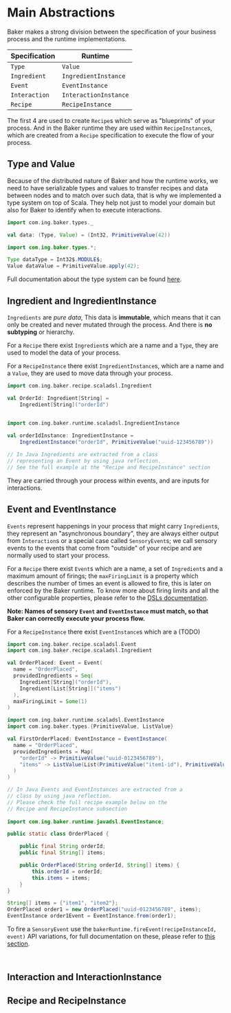 # Main Abstractions

Baker makes a strong division between the specification of your business process and the runtime implementations.

| Specification | Runtime |
|---------------|---------|
| `Type` | `Value` |
| `Ingredient` | `IngredientInstance` |
| `Event` | `EventInstance` |
| `Interaction` | `InteractionInstance` |
| `Recipe` | `RecipeInstance` |

The first 4 are used to create `Recipe`s which serve as "blueprints" of your process. And in the Baker
runtime they are used within `RecipeInstance`s, which are created from a `Recipe` specification to execute the flow of 
your process.

## Type and Value

Because of the distributed nature of Baker and how the runtime works, we need to have serializable types and values to 
transfer recipes and data between nodes and to match over such data, that is why we implemented a type system on top of Scala.
They help not just to model your domain but also for Baker to identify when to execute interactions.

``` scala tab="Scala"
import com.ing.baker.types._

val data: (Type, Value) = (Int32, PrimitiveValue(42))
```

``` java tab="Java"
import com.ing.baker.types.*;

Type dataType = Int32$.MODULE$;
Value dataValue = PrimitiveValue.apply(42);
```

Full documentation about the type system can be found [here]().

## Ingredient and IngredientInstance

`Ingredients` are _pure data_, This data is **immutable**, which means that it can only be created and never 
mutated through the process. And there is **no subtyping** or hierarchy. 

For a `Recipe` there exist `Ingredient`s which are a name and a `Type`, they are used to model the data of your process.

For a `RecipeInstance` there exist `IngredientInstance`s, which are a name and a `Value`, they are used to move data 
through your process.

``` scala tab="Scala"
import com.ing.baker.recipe.scaladsl.Ingredient

val OrderId: Ingredient[String] =
    Ingredient[String]("orderId")
    

import com.ing.baker.runtime.scaladsl.IngredientInstance

val orderIdInstance: IngredientInstance = 
    IngredientInstance("orderId", PrimitiveValue("uuid-123456789"))
```

``` java tab="Java"
// In Java Ingredients are extracted from a class 
// representing an Event by using java reflection.
// See the full example at the "Recipe and RecipeInstance" section
```

They are carried through your process within events, and are inputs for interactions.

## Event and EventInstance

`Events` represent happenings in your process that might carry `Ingredient`s, they represent an "asynchronous boundary",
they are always either output from `Interaction`s or a special case called `SensoryEvent`s; we call sensory events to the 
events that come from "outside" of your recipe and are normally used to start your process.

For a `Recipe` there exist `Event`s which are a name, a set of `Ingredient`s and a maximum amount of firings; the 
`maxFiringLimit` is a property which describes the number of times an event is allowed to fire, this is later on
enforced by the Baker runtime. To know more about firing limits and all the other configurable properties, please 
refer to the [DSLs documentation]().

__Note: Names of sensory `Event` and `EventInstance` must match, so that Baker can correctly execute your process flow.__

For a `RecipeInstance` there exist `EventInstance`s which are a (TODO)

``` scala tab="Scala"
import com.ing.baker.recipe.scaladsl.Event
import com.ing.baker.recipe.scaladsl.Ingredient

val OrderPlaced: Event = Event(
  name = "OrderPlaced",
  providedIngredients = Seq(
    Ingredient[String]("orderId"),
    Ingredient[List[String]]("items")
  ),
  maxFiringLimit = Some(1)
)

import com.ing.baker.runtime.scaladsl.EventInstance
import com.ing.baker.types.{PrimitiveValue, ListValue}

val FirstOrderPlaced: EventInstance = EventInstance(
  name = "OrderPlaced",
  providedIngredients = Map(
    "orderId" -> PrimitiveValue("uuid-0123456789"),
    "items" -> ListValue(List(PrimitiveValue("item1-id"), PrimitiveValue("item2-id")))
  )
)
```

``` java tab="Java"
// In Java Events and EventInstances are extracted from a 
// class by using java reflection.
// Please check the full recipe example below on the 
// Recipe and RecipeInstance subsection
    
import com.ing.baker.runtime.javadsl.EventInstance;

public static class OrderPlaced {

    public final String orderId;
    public final String[] items;

    public OrderPlaced(String orderId, String[] items) {
        this.orderId = orderId;
        this.items = items;
    }
}

String[] items = {"item1", "item2"};
OrderPlaced order1 = new OrderPlaced("uuid-0123456789", items);
EventInstance order1Event = EventInstance.from(order1);

```

To fire a `SensoryEvent` use the `bakerRuntime.fireEvent(recipeInstanceId, event)` API variations, for full documentation 
on these, please refer to [this section]().

``` scala tab="Scala"
```

``` java tab="Java"
```

## Interaction and InteractionInstance

## Recipe and RecipeInstance